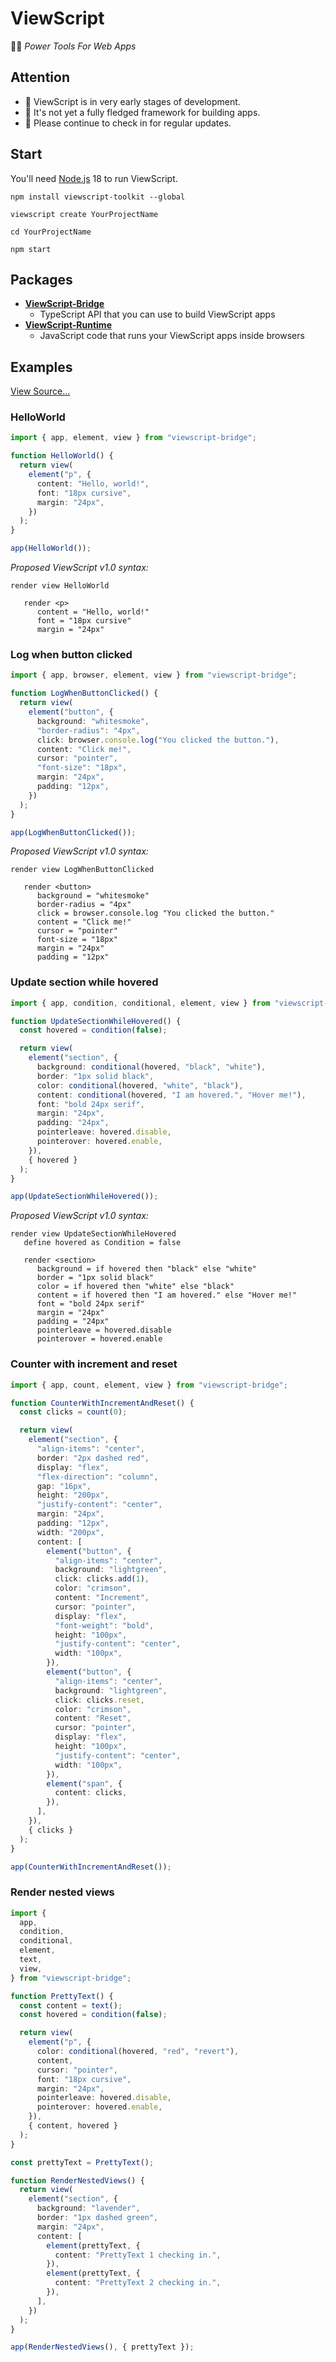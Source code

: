 # ViewScript

🧑‍🏭 _Power Tools For Web Apps_

## Attention

- 👋 ViewScript is in very early stages of development.
- 💁 It's not yet a fully fledged framework for building apps.
- 🙏 Please continue to check in for regular updates.

## Start

You'll need [Node.js](https://nodejs.org/) 18 to run ViewScript.

```
npm install viewscript-toolkit --global

viewscript create YourProjectName

cd YourProjectName

npm start
```

## Packages

- [**ViewScript-Bridge**](https://github.com/alexyuly/ViewScript-Bridge)
  - TypeScript API that you can use to build ViewScript apps
- [**ViewScript-Runtime**](https://github.com/alexyuly/ViewScript-Runtime)
  - JavaScript code that runs your ViewScript apps inside browsers

## Examples

[View Source...](https://github.com/alexyuly/ViewScript-Toolkit/tree/main/examples/bridge/src)

### HelloWorld

```ts
import { app, element, view } from "viewscript-bridge";

function HelloWorld() {
  return view(
    element("p", {
      content: "Hello, world!",
      font: "18px cursive",
      margin: "24px",
    })
  );
}

app(HelloWorld());
```

_Proposed ViewScript v1.0 syntax:_

```
render view HelloWorld

   render <p>
      content = "Hello, world!"
      font = "18px cursive"
      margin = "24px"
```

### Log when button clicked

```ts
import { app, browser, element, view } from "viewscript-bridge";

function LogWhenButtonClicked() {
  return view(
    element("button", {
      background: "whitesmoke",
      "border-radius": "4px",
      click: browser.console.log("You clicked the button."),
      content: "Click me!",
      cursor: "pointer",
      "font-size": "18px",
      margin: "24px",
      padding: "12px",
    })
  );
}

app(LogWhenButtonClicked());
```

_Proposed ViewScript v1.0 syntax:_

```
render view LogWhenButtonClicked

   render <button>
      background = "whitesmoke"
      border-radius = "4px"
      click = browser.console.log "You clicked the button."
      content = "Click me!"
      cursor = "pointer"
      font-size = "18px"
      margin = "24px"
      padding = "12px"
```

### Update section while hovered

```ts
import { app, condition, conditional, element, view } from "viewscript-bridge";

function UpdateSectionWhileHovered() {
  const hovered = condition(false);

  return view(
    element("section", {
      background: conditional(hovered, "black", "white"),
      border: "1px solid black",
      color: conditional(hovered, "white", "black"),
      content: conditional(hovered, "I am hovered.", "Hover me!"),
      font: "bold 24px serif",
      margin: "24px",
      padding: "24px",
      pointerleave: hovered.disable,
      pointerover: hovered.enable,
    }),
    { hovered }
  );
}

app(UpdateSectionWhileHovered());
```

_Proposed ViewScript v1.0 syntax:_

```
render view UpdateSectionWhileHovered
   define hovered as Condition = false

   render <section>
      background = if hovered then "black" else "white"
      border = "1px solid black"
      color = if hovered then "white" else "black"
      content = if hovered then "I am hovered." else "Hover me!"
      font = "bold 24px serif"
      margin = "24px"
      padding = "24px"
      pointerleave = hovered.disable
      pointerover = hovered.enable
```

### Counter with increment and reset

```ts
import { app, count, element, view } from "viewscript-bridge";

function CounterWithIncrementAndReset() {
  const clicks = count(0);

  return view(
    element("section", {
      "align-items": "center",
      border: "2px dashed red",
      display: "flex",
      "flex-direction": "column",
      gap: "16px",
      height: "200px",
      "justify-content": "center",
      margin: "24px",
      padding: "12px",
      width: "200px",
      content: [
        element("button", {
          "align-items": "center",
          background: "lightgreen",
          click: clicks.add(1),
          color: "crimson",
          content: "Increment",
          cursor: "pointer",
          display: "flex",
          "font-weight": "bold",
          height: "100px",
          "justify-content": "center",
          width: "100px",
        }),
        element("button", {
          "align-items": "center",
          background: "lightgreen",
          click: clicks.reset,
          color: "crimson",
          content: "Reset",
          cursor: "pointer",
          display: "flex",
          height: "100px",
          "justify-content": "center",
          width: "100px",
        }),
        element("span", {
          content: clicks,
        }),
      ],
    }),
    { clicks }
  );
}

app(CounterWithIncrementAndReset());
```

### Render nested views

```ts
import {
  app,
  condition,
  conditional,
  element,
  text,
  view,
} from "viewscript-bridge";

function PrettyText() {
  const content = text();
  const hovered = condition(false);

  return view(
    element("p", {
      color: conditional(hovered, "red", "revert"),
      content,
      cursor: "pointer",
      font: "18px cursive",
      margin: "24px",
      pointerleave: hovered.disable,
      pointerover: hovered.enable,
    }),
    { content, hovered }
  );
}

const prettyText = PrettyText();

function RenderNestedViews() {
  return view(
    element("section", {
      background: "lavender",
      border: "1px dashed green",
      margin: "24px",
      content: [
        element(prettyText, {
          content: "PrettyText 1 checking in.",
        }),
        element(prettyText, {
          content: "PrettyText 2 checking in.",
        }),
      ],
    })
  );
}

app(RenderNestedViews(), { prettyText });
```
